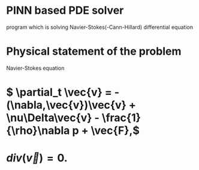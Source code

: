 # PINN based PDE solver
program which is solving Navier-Stokes(-Cann-Hillard) differential equation

# Physical statement of the problem
Navier-Stokes equation
# $ \partial_t \vec{v} = -(\nabla,\vec{v})\vec{v} + \nu\Delta\vec{v} - \frac{1}{\rho}\nabla p + \vec{F},$
# $div(\vec{v}) = 0.$

